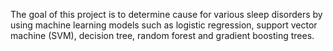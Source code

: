 The goal of this project is to determine cause for various sleep disorders by using machine learning models such as logistic regression, support vector machine (SVM), decision tree, random forest and gradient boosting trees.
